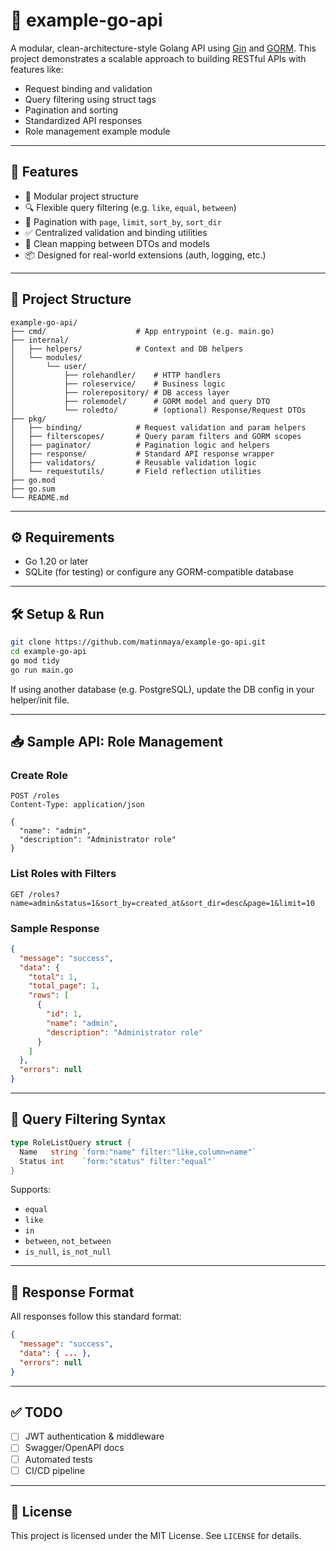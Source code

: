 

# 🧪 example-go-api

A modular, clean-architecture-style Golang API using [Gin](https://github.com/gin-gonic/gin) and [GORM](https://gorm.io). This project demonstrates a scalable approach to building RESTful APIs with features like:

- Request binding and validation
- Query filtering using struct tags
- Pagination and sorting
- Standardized API responses
- Role management example module

---

## 🚀 Features

- 🧩 Modular project structure
- 🔍 Flexible query filtering (e.g. `like`, `equal`, `between`)
- 📄 Pagination with `page`, `limit`, `sort_by`, `sort_dir`
- ✅ Centralized validation and binding utilities
- 🔄 Clean mapping between DTOs and models
- 📦 Designed for real-world extensions (auth, logging, etc.)

---

## 📁 Project Structure

```
example-go-api/
├── cmd/                    # App entrypoint (e.g. main.go)
├── internal/
│   ├── helpers/            # Context and DB helpers
│   └── modules/
│       └── user/
│           ├── rolehandler/    # HTTP handlers
│           ├── roleservice/    # Business logic
│           ├── rolerepository/ # DB access layer
│           ├── rolemodel/      # GORM model and query DTO
│           └── roledto/        # (optional) Response/Request DTOs
├── pkg/
│   ├── binding/            # Request validation and param helpers
│   ├── filterscopes/       # Query param filters and GORM scopes
│   ├── paginator/          # Pagination logic and helpers
│   ├── response/           # Standard API response wrapper
│   ├── validators/         # Reusable validation logic
│   └── requestutils/       # Field reflection utilities
├── go.mod
├── go.sum
└── README.md
```

---

## ⚙️ Requirements

- Go 1.20 or later
- SQLite (for testing) or configure any GORM-compatible database

---

## 🛠️ Setup & Run

```bash
git clone https://github.com/matinmaya/example-go-api.git
cd example-go-api
go mod tidy
go run main.go
```

If using another database (e.g. PostgreSQL), update the DB config in your helper/init file.

---

## 📥 Sample API: Role Management

### Create Role
```http
POST /roles
Content-Type: application/json

{
  "name": "admin",
  "description": "Administrator role"
}
```

### List Roles with Filters
```http
GET /roles?name=admin&status=1&sort_by=created_at&sort_dir=desc&page=1&limit=10
```

### Sample Response
```json
{
  "message": "success",
  "data": {
    "total": 1,
    "total_page": 1,
    "rows": [
      {
        "id": 1,
        "name": "admin",
        "description": "Administrator role"
      }
    ]
  },
  "errors": null
}
```

---

## 🧠 Query Filtering Syntax

```go
type RoleListQuery struct {
  Name   string `form:"name" filter:"like,column=name"`
  Status int    `form:"status" filter:"equal"`
}
```

Supports:
- `equal`
- `like`
- `in`
- `between`, `not_between`
- `is_null`, `is_not_null`

---

## 📄 Response Format

All responses follow this standard format:

```json
{
  "message": "success",
  "data": { ... },
  "errors": null
}
```

---

## ✅ TODO

- [ ] JWT authentication & middleware
- [ ] Swagger/OpenAPI docs
- [ ] Automated tests
- [ ] CI/CD pipeline

---

## 📄 License

This project is licensed under the MIT License. See `LICENSE` for details.